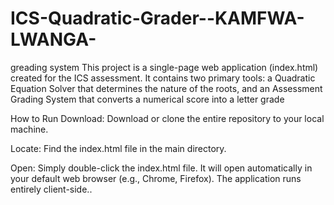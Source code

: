 # ICS-Quadratic-Grader--KAMFWA-LWANGA-
greading system
This project is a single-page web application (index.html) created for the ICS assessment. It contains two primary tools: a Quadratic Equation Solver that determines the nature of the roots, and an Assessment Grading System that converts a numerical score into a letter grade

How to Run
Download: Download or clone the entire repository to your local machine.

Locate: Find the index.html file in the main directory.

Open: Simply double-click the index.html file. It will open automatically in your default web browser (e.g., Chrome, Firefox). The application runs entirely client-side..
